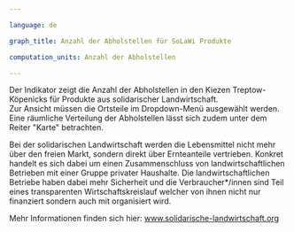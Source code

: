 ```yaml
---

language: de   

graph_title: Anzahl der Abholstellen für SoLaWi Produkte

computation_units: Anzahl der Abholstellen

---
```


Der Indikator zeigt die Anzahl der Abholstellen in den Kiezen Treptow-Köpenicks für Produkte aus solidarischer Landwirtschaft. <br> 
Zur Ansicht müssen die Ortsteile im Dropdown-Menü ausgewählt werden. 
Eine räumliche Verteilung der Abholstellen lässt sich zudem unter dem Reiter "Karte" betrachten. <br>

Bei der solidarischen Landwirtschaft werden die Lebensmittel nicht mehr über den freien Markt, sondern direkt über Ernteanteile vertrieben. 
Konkret handelt es sich dabei um einen Zusammenschluss von landwirtschaftlichen Betrieben mit einer Gruppe privater Haushalte. 
Die landwirtschaftlichen Betriebe haben dabei mehr Sicherheit und die Verbraucher*/innen sind Teil eines transparenten  Wirtschaftskreislauf welcher von ihnen nicht nur finanziert sondern auch mit organisiert wird. 

Mehr Informationen finden sich hier: <a href="https://www.solidarische-landwirtschaft.org/startseite">www.solidarische-landwirtschaft.org</a>

